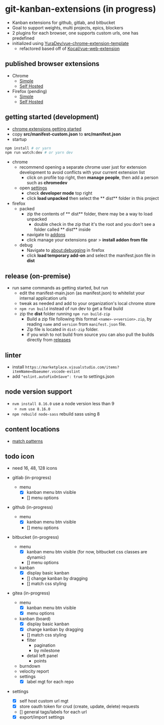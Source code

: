 # git-kanban-extensions (in progress)

- Kanban extensions for github, gitlab, and bitbucket
- Goal to support weights, multi projects, epics, blockers
- 2 plugins for each browser, one supports custom urls, one has predefined
- initialized using [YuraDev/vue-chrome-extension-template](https://github.com/YuraDev/vue-chrome-extension-template)
  - refactored based off of [Kocal/vue-web-extension](https://github.com/Kocal/vue-web-extension)

## published browser extensions

- Chrome
  - [Simple](https://chrome.google.com/webstore/detail/git-kanban-enhanced/ehoibkdpdgjcjnnalkbiidajafoimnaa)
  - [Self Hosted](https://chrome.google.com/webstore/detail/ambmbdjjhloinbjadfgfmenihmfmahmk)
- Firefox (pending)
  - [Simple](https://addons.mozilla.org/en-US/developers/addon/git-kanban-enhanced)
  - [Self Hosted](https://addons.mozilla.org/en-US/developers/addon/git-kanban-enhanced-selfhosted)

## getting started (development)

- [chrome extensions getting started](https://developer.chrome.com/extensions/getstarted)
- copy **src/manifest-custom.json** to **src/manifest.json**
- startup

```bash
npm install # or yarn
npm run watch:dev # or yarn dev
```

- chrome
  - recommend opening a separate chrome user just for extension development to avoid conflicts with your current extension list
    - click on profile top right, then **manage people**, then add a person such as **chromedev**
  - open [settings](chrome://extensions/)
    - check **developer mode** top right
    - click **load unpacked** then select the ** dist** folder in this project
- firefox
  - packed
    - zip the contents of ** dist** folder, there may be a way to load unpacked
      - double check in the zip that it's the root and you don't see a folder called ** dist** inside
    - navigate to [addons](about:addons)
    - click manage your extensions gear > **install addon from file**
  - debug
    - Navigate to [about:debugging](about:debugging#/runtime/this-firefox) in firefox
    - click **load temporary add-on** and select the manifest.json file in **dist**

## release (on-premise)

- run same commands as getting started, but run
  - edit the manifest-main.json (as manifest.json) to whitelist your internal application urls
  - tweak as needed and add to your organization's local chrome store
  - `npm run build` instead of run dev to get a final build
  - zip the **dist** folder running `npm run build-zip`
    - Build a zip file following this format `<name>-v<version>.zip`, by reading `name` and `version` from `manifest.json` file.
    - Zip file is located in `dist-zip` folder.
    - if you wish to not build from source you can also pull the builds directly from [releases](https://github.com/funktechno/git-kanban-enhanced-chrome-extension/releases)

## linter

- install `https://marketplace.visualstudio.com/items?itemName=dbaeumer.vscode-eslint`
- add `"eslint.autoFixOnSave": true` to settings.json

## node version support

- `nvm install 8.16.0` use a node version less than 9
  - `nvm use 8.16.0`
- `npm rebuild node-sass` rebuild sass using 8

## content locations

- [match patterns](https://developer.chrome.com/extensions/match_patterns)

## todo icon

- need 16, 48, 128 icons
- gitlab (in-progress)
  - menu
    - [x] kanban menu btn visible
    - [] menu options
- github (in-progress)
  - menu
    - [x] kanban menu btn visible
    - [] menu options
- bitbucket (in-progress)
  - menu
    - [x] kanban menu btn visible (for now, bitbucket css classes are dynamic)
    - [] menu options
  - kanban
    - [x] display basic kanban
    - [] change kanban by dragging
    - [] match css styling
- gitea (in-progress)

  - menu
    - [x] kanban menu btn visible
    - [x] menu options
  - kanban (board)
    - [x] display basic kanban
    - [x] change kanban by dragging
    - [] match css styling
    - filter
      - pagination
      - by milestone
    - detail left panel
      - points
  - burndown
  - velocity report
  - settings
    - [x] label mgt for each repo

- settings
  - [x] self host custom url mgt
  - [x] store oauth token for crud (create, update, delete) requests
  - [] general tags/labels for each url
  - [x] export/import settings

